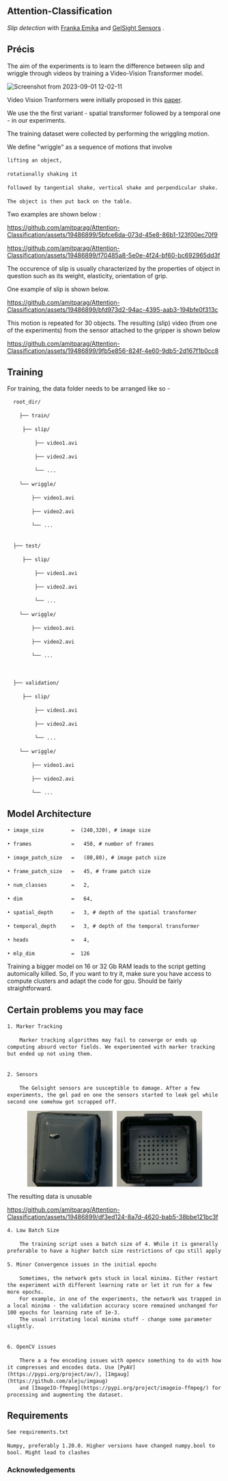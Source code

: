 ## Attention-Classification
*Slip detection* with [Franka Emika](https://www.franka.de/) and [GelSight Sensors](https://www.gelsight.com/gelsightmini/) .

## Précis
The aim of the experiments is to learn the difference between slip and wriggle through videos by training a Video-Vision Transformer model.

![Screenshot from 2023-09-01 12-02-11](https://github.com/amitparag/Attention-Classification/assets/19486899/be3a25a3-36e6-43ac-a242-4a00f55a82d1)

Video Vision Tranformers were initially proposed in this [paper](https://arxiv.org/abs/2103.15691). 

We use the the first variant - spatial transformer followed by a temporal one - in our experiments. 

The training dataset were collected by performing the wriggling motion.

We define "wriggle" as a sequence of motions that involve 

    lifting an object, 
    
    rotationally shaking it 
    
    followed by tangential shake, vertical shake and perpendicular shake. 
    
    The object is then put back on the table.

Two examples are shown below :


https://github.com/amitparag/Attention-Classification/assets/19486899/5bfce6da-073d-45e8-86b1-123f00ec70f9




https://github.com/amitparag/Attention-Classification/assets/19486899/f70485a8-5e0e-4f24-bf60-bc692965dd3f




The occurence of slip is usually characterized by the properties of object in question such  as its weight, elasticity, orientation of grip. 

One example of slip is shown below.



https://github.com/amitparag/Attention-Classification/assets/19486899/bfd973d2-94ac-4395-aab3-194bfe0f313c



This motion is repeated for 30 objects. The resulting (slip) video (from one of the experiments) from the sensor attached to the gripper is shown below  



https://github.com/amitparag/Attention-Classification/assets/19486899/9fb5e856-824f-4e60-9db5-2d167f1b0cc8





## Training

  For training, the data folder needs to be arranged like so -

      root_dir/
      
        ├── train/
    
         ├── slip/
      
             ├── video1.avi
      
             ├── video2.avi
      
             └── ...
       
        └── wriggle/
         
            ├── video1.avi
      
            ├── video2.avi
      
            └── ...
  
        
      ├── test/
    
         ├── slip/
      
             ├── video1.avi
      
             ├── video2.avi
      
             └── ...
       
        └── wriggle/
         
            ├── video1.avi
      
            ├── video2.avi
      
            └── ...
  
  
              
      ├── validation/
    
         ├── slip/
      
             ├── video1.avi
      
             ├── video2.avi
      
             └── ...
       
        └── wriggle/
         
            ├── video1.avi
      
            ├── video2.avi
      
            └── ...
    





## Model Architecture

    • image_size         =  (240,320), # image size
    
    • frames             =   450, # number of frames
    
    • image_patch_size   =   (80,80), # image patch size
    
    • frame_patch_size   =   45, # frame patch size
    
    • num_classes        =   2,
    
    • dim                =   64,
    
    • spatial_depth      =   3, # depth of the spatial transformer
    
    • temporal_depth     =   3, # depth of the temporal transformer
    
    • heads              =   4,
    
    • mlp_dim            =  126


Training a bigger model on 16 or 32 Gb RAM leads to the script getting automically killed. 
So, if you want to try it, make sure you have access to compute clusters and adapt the code for gpu. Should be fairly straightforward. 


## Certain problems you may face

    1. Marker Tracking
  
        Marker tracking algorithms may fail to converge or ends up computing absurd vector fields. We experimented with marker tracking but ended up not using them.
         
  
    2. Sensors
  
        The Gelsight sensors are susceptible to damage. After a few experiments, the gel pad on one the sensors started to leak gel while second one somehow got scrapped off.

<div style="display: flex; justify-content: center;">
    <img src="assets/Screenshot from 2023-09-03 15-18-07.png" alt="Image 1" style="width: 200px; margin-right: 10px;">
    <img src="assets/Screenshot from 2023-09-03 15-17-53.png" alt="Image 2" style="width: 200px;">
</div>

      


  The resulting data is unusable

  https://github.com/amitparag/Attention-Classification/assets/19486899/df3ed124-8a7d-4620-bab5-38bbe121bc3f


  
    4. Low Batch Size

        The training script uses a batch size of 4. While it is generally preferable to have a higher batch size restrictions of cpu still apply
  
    5. Minor Convergence issues in the initial epochs

        Sometimes, the network gets stuck in local minima. Either restart the experiment with different learning rate or let it run for a few more epochs.
        For example, in one of the experiments, the network was trapped in a local minima - the validation accuracy score remained unchanged for 100 epochs for learning rate of 1e-3.
        The usual irritating local minima stuff - change some parameter slightly. 
        
  
    6. OpenCV issues

        There a a few encoding issues with opencv something to do with how it compresses and encodes data. Use [PyAV](https://pypi.org/project/av/), [Imgaug](https://github.com/aleju/imgaug)
        and [ImageIO-ffmpeg](https://pypi.org/project/imageio-ffmpeg/) for processing and augmenting the dataset.


## Requirements

    See requirements.txt
    
    Numpy, preferably 1.20.0. Higher versions have changed numpy.bool to bool. Might lead to clashes

    
### Acknowledgements
